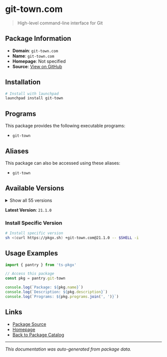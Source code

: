 # git-town.com

> High-level command-line interface for Git

## Package Information

- **Domain**: `git-town.com`
- **Name**: `git-town.com`
- **Homepage**: Not specified
- **Source**: [View on GitHub](https://github.com/pkgxdev/pantry/tree/main/projects/git-town.com/package.yml)

## Installation

```bash
# Install with launchpad
launchpad install git-town
```

## Programs

This package provides the following executable programs:

- `git-town`

## Aliases

This package can also be accessed using these aliases:

- `git-town`

## Available Versions

<details>
<summary>Show all 55 versions</summary>

- `21.1.0`, `21.0.0`, `20.2.0`, `20.1.0`, `20.0.0`
- `19.0.0`, `18.3.2`, `18.3.1`, `18.3.0`, `18.2.0`
- `18.1.0`, `18.0.0`, `17.3.0`, `17.2.0`, `17.1.1`
- `17.1.0`, `17.0.0`, `16.7.0`, `16.6.1`, `16.6.0`
- `16.5.0`, `16.4.1`, `16.4.0`, `16.3.0`, `16.2.1`
- `16.2.0`, `16.1.1`, `16.1.0`, `16.0.0`, `15.3.0`
- `15.2.0`, `15.1.0`, `15.0.0`, `14.4.1`, `14.4.0`
- `14.3.1`, `14.3.0`, `14.2.3`, `14.2.2`, `14.2.1`
- `14.2.0`, `14.1.0`, `14.0.0`, `13.0.2`, `13.0.1`
- `13.0.0`, `12.1.0`, `12.0.0`, `11.1.0`, `11.0.0`
- `10.0.3`, `10.0.2`, `10.0.1`, `10.0.0`, `9.0.1`

</details>

**Latest Version**: `21.1.0`

### Install Specific Version

```bash
# Install specific version
sh <(curl https://pkgx.sh) +git-town.com@21.1.0 -- $SHELL -i
```

## Usage Examples

```typescript
import { pantry } from 'ts-pkgx'

// Access this package
const pkg = pantry.git-town

console.log(`Package: ${pkg.name}`)
console.log(`Description: ${pkg.description}`)
console.log(`Programs: ${pkg.programs.join(', ')}`)
```

## Links

- [Package Source](https://github.com/pkgxdev/pantry/tree/main/projects/git-town.com/package.yml)
- [Homepage](#)
- [Back to Package Catalog](../package-catalog.md)

---

*This documentation was auto-generated from package data.*
